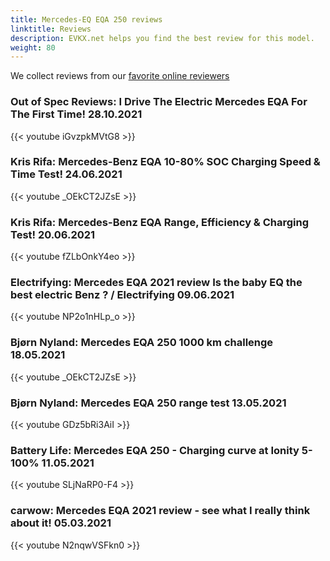 ```yaml
---
title: Mercedes-EQ EQA 250 reviews
linktitle: Reviews
description: EVKX.net helps you find the best review for this model. 
weight: 80
---
```

We collect reviews from our [favorite online reviewers](/guides/evreviewers/)

### Out of Spec Reviews: I Drive The Electric Mercedes EQA For The First Time! 28.10.2021

{{< youtube iGvzpkMVtG8 >}}

### Kris Rifa: Mercedes-Benz EQA 10-80% SOC Charging Speed & Time Test! 24.06.2021

{{< youtube _OEkCT2JZsE >}}

### Kris Rifa: Mercedes-Benz EQA Range, Efficiency & Charging Test! 20.06.2021

{{< youtube fZLbOnkY4eo >}}

### Electrifying: Mercedes EQA 2021 review Is the baby EQ the best electric Benz ? / Electrifying 09.06.2021

{{< youtube NP2o1nHLp_o >}}

### Bjørn Nyland: Mercedes EQA 250 1000 km challenge 18.05.2021

{{< youtube _OEkCT2JZsE >}}

### Bjørn Nyland: Mercedes EQA 250 range test 13.05.2021

{{< youtube GDz5bRi3AiI >}}

### Battery Life: Mercedes EQA 250 - Charging curve at Ionity 5-100% 11.05.2021

{{< youtube SLjNaRP0-F4 >}}

### carwow: Mercedes EQA 2021 review - see what I really think about it! 05.03.2021

{{< youtube N2nqwVSFkn0 >}}

